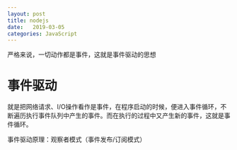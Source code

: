 ```yaml
---
layout: post
title: nodejs
date:   2019-03-05
categories: JavaScript 
---
```


严格来说，一切动作都是事件，这就是事件驱动的思想

# 事件驱动
就是把网络请求、I/O操作看作是事件，在程序启动的时候，便进入事件循环，不断遍历执行事件队列中产生的事件。而在执行的过程中又产生新的事件，这就是事件循环。

事件驱动原理：观察者模式（事件发布/订阅模式）

